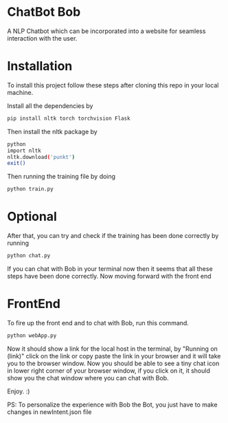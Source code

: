 # ChatBot Bob

A NLP Chatbot which can be incorporated into a website for seamless interaction with the user.

# Installation

To install this project follow these steps after cloning this repo in your local machine.

Install all the dependencies by

```bash
pip install nltk torch torchvision Flask
```

Then install the nltk package by

```bash
python
import nltk
nltk.download('punkt')
exit()
```

Then running the training file by doing

```bash
python train.py
```

# Optional 

After that, you can try and check if the training has been done correctly by running

```bash
python chat.py
```

If you can chat with Bob in your terminal now then it seems that all these steps have been done correctly. Now moving forward with the front end 

# FrontEnd

To fire up the front end and to chat with Bob, run this command.

```bash
python webApp.py
```

Now it should show a link for the local host in the terminal, by "Running on (link)" click on the link or copy paste the link in your browser and it will take you to the browser window. Now you should be able to see a tiny chat icon in lower right corner of your browser window, if you click on it, it should show you the chat window where you can chat with Bob.

Enjoy. :)

PS: To personalize the experience with Bob the Bot, you just have to make changes in newIntent.json file


